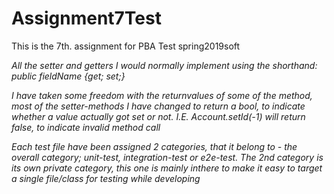 # Assignment7Test
This is the 7th. assignment for PBA Test spring2019soft

*All the setter and getters I would normally implement using the shorthand: public fieldName {get; set;}*

*I have taken some freedom with the returnvalues of some of the method, most of the setter-methods I have changed to return a bool, to indicate whether a value actually got set or not. I.E. Account.setId(-1) will return false, to indicate invalid method call*

*Each test file have been assigned 2 categories, that it belong to - the overall category; unit-test, integration-test or e2e-test. The 2nd category is its own private category, this one is mainly inthere to make it easy to target a single file/class for testing while developing*
